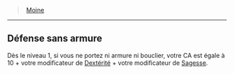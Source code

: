 ﻿---
!ClassFeatureItem
Id: monk_hd.md#défense-sans-armure
ParentLink: monk_hd.md#moine
Name: Défense sans armure
ParentName: Moine
NameLevel: 2
Attributes:
  Name: Défense sans armure
  Markdown: >+
    ## <!--Name-->Défense sans armure<!--/Name-->


    Dès le niveau 1, si vous ne portez ni armure ni bouclier, votre CA est égale à 10 + votre modificateur de [Dextérité](hd_abilities_dexterity.md) + votre modificateur de [Sagesse](hd_abilities_wisdom.md).

AttributesDictionary: >+
  Name: Défense sans armure

  Markdown: >+

    ## <!--Name-->Défense sans armure<!--/Name-->





    Dès le niveau 1, si vous ne portez ni armure ni bouclier, votre CA est égale à 10 + votre modificateur de [Dextérité](hd_abilities_dexterity.md) + votre modificateur de [Sagesse](hd_abilities_wisdom.md).



---
> [Moine](hd_monk.md)

---

## Défense sans armure

Dès le niveau 1, si vous ne portez ni armure ni bouclier, votre CA est égale à 10 + votre modificateur de [Dextérité](hd_abilities_dexterity.md) + votre modificateur de [Sagesse](hd_abilities_wisdom.md).

